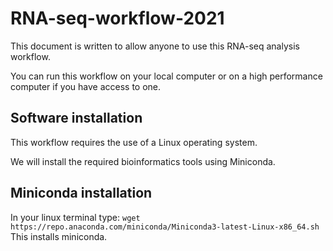 RNA-seq-workflow-2021
========================================

This document is written to allow anyone to use this RNA-seq analysis workflow.

You can run this workflow on your local computer or on a high performance computer
if you have access to one.

Software installation
----------------------
This workflow requires the use of a Linux operating system.

We will install the required bioinformatics tools using Miniconda.

Miniconda installation
----------------------
In your linux terminal type: `wget https://repo.anaconda.com/miniconda/Miniconda3-latest-Linux-x86_64.sh`
This installs miniconda.
